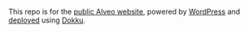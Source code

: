 This repo is for the [public Alveo website](http://alveo.edu.au), powered by [WordPress](https://wordpress.org) and [deployed](https://github.com/dokku-community/dokku-wordpress) using [Dokku](https://github.com/dokku).

